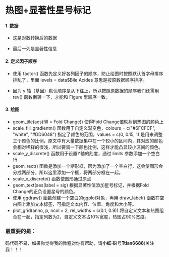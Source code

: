 # 热图+显著性星号标记

#### 1. 数据

- 这是对数转换后的数据

- 最后一列是显著性信息

#### 2. 定义因子顺序

- 使用 factor() 函数先定义好各列因子的顺序，防止绘图时按照默认首字母排序排乱了，里面 levels = data$Bile Acides 意思是按原数据顺序排序。

- 因为 y 轴（基因）默认顺序是从下往上，所以按照原数据的顺序我们还需用 rev() 函数倒转一下，才能和 Figure 里顺序一致。

#### 3. 绘图

- geom_tile(aes(fill = Fold Change)) 使得Fold Change值映射到热图的颜色上
- scale_fill_gradientn() 函数用于自定义渐变色，colours = c("#6FCFCF", "white", "#DD6048") 指定了颜色的范围，values = c(0, 0.15, 1) 是用来调整三个颜色的比例，原文中有大量数据集中在一个较小的区间内，其对应的颜色会相对稀释的很浅，所以要调一下颜色比例，这样才能凸显较小区间的颜色。
- scale_y_discrete() 函数用于设置Y轴的刻度，通过 limits 参数添加一个空白行
- geom_rect() 函数是添加一个矩形框，因为添加了一个空白行，这会使图形会分成两部分，所以这里添加一个框，将两部分框在一起。
- scale_x_discrete() 函数使图形通过原点
- geom_text(aes(label = sig) 根据显著性值添加星号标记，并根据Fold Change的正负设置星号的颜色。
- 使用 ggdraw() 函数创建一个空白的ggplot对象，再用 draw_label() 函数在空白图上添加文本标签，可指定文本内容、位置、角度和大小等。
- plot_grid(anno, p, ncol = 2, rel_widths = c(0.1, 0.9)) 将自定义文本和热图组合在一起，指定列数为2，自定义文本占10%宽度，热图占90%宽度。

#### 

### 最重要的是：

码代码不易，如果你觉得我的教程对你有帮助，请**小红书**(号**Ttian6688**)关注我！！！

